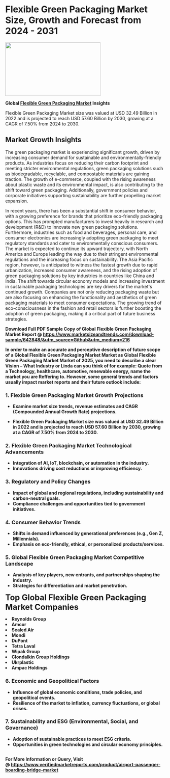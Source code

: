 <H1>Flexible Green Packaging Market Size, Growth and Forecast from 2024 - 2031</H1><img class="aligncenter size-medium wp-image-584254" src="https://thirdeyenews.in/wp-content/uploads/2024/09/Global-Market-Research-300x168.jpeg" alt="" width="300" height="168" /><p><strong>Global&nbsp;<a href="https://www.marketsizeandtrends.com/download-sample/642848/&amp;utm_source=Github&utm_medium=216">Flexible Green Packaging Market</a> Insights</strong></p><p>Flexible Green Packaging Market size was valued at USD 32.49 Billion in 2022 and is projected to reach USD 57.60 Billion by 2030, growing at a CAGR of 7.50% from 2024 to 2030.</p><p><h2>Market Growth Insights</h2> <p>The green packaging market is experiencing significant growth, driven by increasing consumer demand for sustainable and environmentally-friendly products. As industries focus on reducing their carbon footprint and meeting stricter environmental regulations, green packaging solutions such as biodegradable, recyclable, and compostable materials are gaining traction. The growth of e-commerce, coupled with the rising awareness about plastic waste and its environmental impact, is also contributing to the shift toward green packaging. Additionally, government policies and corporate initiatives supporting sustainability are further propelling market expansion.</p> <p><strong></strong></p> <p>In recent years, there has been a substantial shift in consumer behavior, with a growing preference for brands that prioritize eco-friendly packaging options. This has prompted manufacturers to invest heavily in research and development (R&D) to innovate new green packaging solutions. Furthermore, industries such as food and beverages, personal care, and consumer electronics are increasingly adopting green packaging to meet regulatory standards and cater to environmentally conscious consumers. The market is expected to continue its upward trajectory, with North America and Europe leading the way due to their stringent environmental regulations and the increasing focus on sustainability. The Asia Pacific region, however, is anticipated to witness the fastest growth due to rapid urbanization, increased consumer awareness, and the rising adoption of green packaging solutions by key industries in countries like China and India. The shift towards circular economy models and increasing investment in sustainable packaging technologies are key drivers for the market's continued growth. Companies are not only reducing packaging waste but are also focusing on enhancing the functionality and aesthetics of green packaging materials to meet consumer expectations. The growing trend of eco-consciousness in the fashion and retail sectors is further boosting the adoption of green packaging, making it a critical part of future business strategies.</p> <p><strong></p><p><span class=""><strong>Download Full PDF Sample Copy of Global Flexible Green Packaging Market Report</strong> @ <a href="https://www.marketsizeandtrends.com/download-sample/642848/&amp;utm_source=Github&utm_medium=216" target="_blank">https://www.marketsizeandtrends.com/download-sample/642848/&amp;utm_source=Github&utm_medium=216</a></span></p><p>In order to make an accurate and perceptive description of future scope of a Global&nbsp;Flexible Green Packaging Market Market as Global&nbsp;Flexible Green Packaging Market Market of 2025, you need to describe a clear Vision &ndash; What Industry or Linda can you think of for example: Quote from a Technology, healthcare, automotive, renewable energy, name the market you are Reffering to. However, some general trends and factors usually impact market reports and their future outlook include:</p><h3>1.&nbsp;<strong>Flexible Green Packaging Market Growth Projections</strong></h3><ul><li>Examine market size trends, revenue estimates and CAGR (Compounded Annual Growth Rate) projections.</li><li><p>Flexible Green Packaging Market size was valued at USD 32.49 Billion in 2022 and is projected to reach USD 57.60 Billion by 2030, growing at a CAGR of 7.50% from 2024 to 2030.</p></li></ul><h3>2.&nbsp;<strong>Flexible Green Packaging Market Technological Advancements</strong></h3><ul><li>Integration of AI, IoT, blockchain, or automation in the industry.</li><li>Innovations driving cost reductions or improving efficiency.</li></ul><h3>3.&nbsp;<strong>Regulatory and Policy Changes</strong></h3><ul><li>Impact of global and regional regulations, including sustainability and carbon-neutral goals.</li><li>Compliance challenges and opportunities tied to government initiatives.</li></ul><h3>4.&nbsp;<strong>Consumer Behavior Trends</strong></h3><ul><li>Shifts in demand influenced by generational preferences (e.g., Gen Z, Millennials).</li><li>Emphasis on eco-friendly, ethical, or personalized products/services.</li></ul><h3>5.&nbsp;<strong>Global Flexible Green Packaging Market Competitive Landscape</strong></h3><ul><li>Analysis of key players, new entrants, and partnerships shaping the industry.</li><li>Strategies for differentiation and market penetration.</li></ul><p data-pm-slice="1 1 []"><span style="color: inherit; font-family: inherit; font-size: 25px;">Top Global Flexible Green Packaging Market Companies</span></p><div class="" data-test-id=""><p><li>Reynolds Group</li><li> Amcor</li><li> Sealed Air</li><li> Mondi</li><li> DuPont</li><li> Tetra Laval</li><li> Wipak Group</li><li> Clondalkin Group Holdings</li><li> Ukrplastic</li><li> Ampac Holdings</li></p></div><h3>6.&nbsp;<strong>Economic and Geopolitical Factors</strong></h3><ul><li>Influence of global economic conditions, trade policies, and geopolitical events.</li><li>Resilience of the market to inflation, currency fluctuations, or global crises.</li></ul><h3>7.&nbsp;<strong>Sustainability and ESG (Environmental, Social, and Governance)</strong></h3><ul><li>Adoption of sustainable practices to meet ESG criteria.</li><li>Opportunities in green technologies and circular economy principles.</li></ul><h2><strong style="font-size: 14px;">For More Information or Query, Visit @&nbsp;</strong><a style="background-color: #ffffff; font-size: 14px;" href="https://www.marketsizeandtrends.com/report/flexible-green-packaging-market/" target="_blank">https://www.verifiedmarketreports.com/product/airport-passenger-boarding-bridge-market</a></h2>
